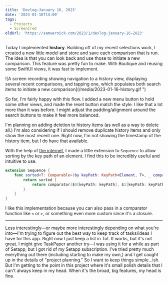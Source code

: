 ```yaml
---
title: 'Devlog—January 16, 2023'
date: '2023-01-16T14:00'
tags:
  - Projects
  - ScreenCred
oldUrl: 'https://samwarnick.com/2023/1/devlog-january-16-2023'
---
```


Today I implemented **history**. Building off of my recent selections work, I created a new little model and store and save each comparison that is run. The idea is that you can look back and use those to initiate a new comparison. This feature was pretty fun to make. With Boutique and reusing some SwiftUI views, it was fast to implement.

![A screen recording showing navigation to a history view, displaying several recent comparisons, and tapping one, which populates both search items to initiate a new comparison](/media/2023-01-16-history.gif ")

So far, I'm fairly happy with this flow. I added a new menu button to hold some other views, and made the reset button match the style. I like that a lot more than it was before. I might adjust the padding/alignment around the search buttons to make it feel more balanced.

I'm planning on adding deletion to history items (as well as a way to delete all.) I'm also considering if I should remove duplicate history items and only show the most recent one. Right now, I'm not showing the timestamp of the history item, but I do have that available.

With the help of [the internet](https://forums.swift.org/t/sort-collection-using-keypath/14554/6), I made a little extension to `Sequence` to allow sorting by the key path of an element. I find this to be incredibly useful and intuitive to use.

```swift
extension Sequence {
    func sorted<T: Comparable>(by keyPath: KeyPath<Element, T>, _ comparator: (_ lhs: T, _ rhs: T) -> Bool) -> [Element] {
        return sorted {
            return comparator($0[keyPath: keyPath], $1[keyPath: keyPath])
        }
    }
}
```

I like this implementation because you can also pass in a comparator function like `<` or `>`, or something even more custom since it's a closure.

---

Less interestingly—or maybe more interestingly depending on what you're into—I'm trying to figure out the best way to keep track of tasks/ideas I have for this app. Right now I just keep a list in Tot. It works, but it's not great. I might give TaskPaper another try—I was using it for a while as part of Setapp, but I got rid of my Setapp subscription. I've tried pretty much everything out there (including starting to make my own,) and I get caught up in the details of "project planning." So I want to keep things simple...ish. But I'm getting to the point in this project where it's small polish details that I can't always keep in my head. When it's the broad, big features, my head is fine.
